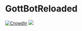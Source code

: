 # GottBotReloaded

[![Crowdin](https://d322cqt584bo4o.cloudfront.net/gb_Bbn/localized.svg)](https://crowdin.com/project/gb_Bbn)
<a href="https://discord.gg/W9ktyka"><img src="https://discordapp.com/api/guilds/396732579920740352/embed.png"/></a> 
